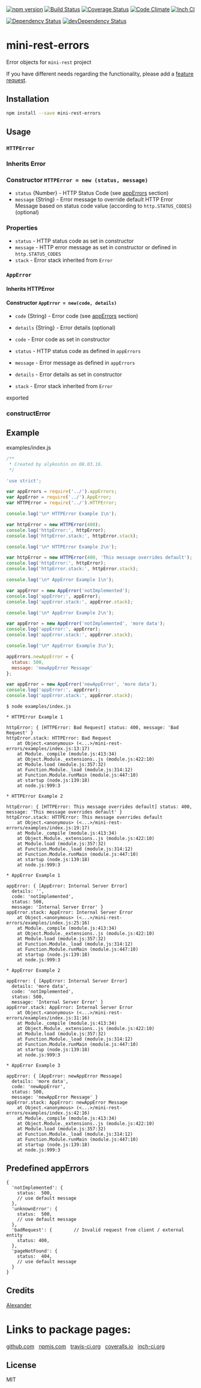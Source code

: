 [![npm version](https://badge.fury.io/js/mini-rest-errors.svg)](http://badge.fury.io/js/mini-rest-errors)
[![Build Status](https://travis-ci.org/alykoshin/mini-rest-errors.svg)](https://travis-ci.org/alykoshin/mini-rest-errors)
[![Coverage Status](https://coveralls.io/repos/alykoshin/mini-rest-errors/badge.svg?branch=master&service=github)](https://coveralls.io/github/alykoshin/mini-rest-errors?branch=master)
[![Code Climate](https://codeclimate.com/github/alykoshin/mini-rest-errors/badges/gpa.svg)](https://codeclimate.com/github/alykoshin/mini-rest-errors)
[![Inch CI](https://inch-ci.org/github/alykoshin/mini-rest-errors.svg?branch=master)](https://inch-ci.org/github/alykoshin/mini-rest-errors)

[![Dependency Status](https://david-dm.org/alykoshin/mini-rest-errors/status.svg)](https://david-dm.org/alykoshin/mini-rest-errors#info=dependencies)
[![devDependency Status](https://david-dm.org/alykoshin/mini-rest-errors/dev-status.svg)](https://david-dm.org/alykoshin/mini-rest-errors#info=devDependencies)


# mini-rest-errors

Error objects for `mini-rest` project


If you have different needs regarding the functionality, please add a [feature request](https://github.com/alykoshin/mini-rest-errors/issues).


## Installation

```sh
npm install --save mini-rest-errors
```

## Usage

### `HTTPError`

### Inherits Error

### Constructor `HTTPError = new (status, message)`

- `status` {Number} - HTTP Status Code (see [appErrors](#appErrors) section)
- `message` {String} - Error message to override default HTTP Error Message based on status code value (according to `http.STATUS_CODES`) (optional)

### Properties

- `status`  - HTTP status code as set in constructor
- `message` - HTTP error message as set in constructor or defined in `http.STATUS_CODES`
- `stack`   - Error stack inherited from `Error`

### `AppError`

#### Inherits HTTPError

#### Constructor `AppError = new(code, details)`

- `code` {String}    - Error code (see [appErrors](#appErrors) section)
- `details` {String} - Error details (optional)

- `code`     - Error code as set in constructor
- `status`   - HTTP status code as defined in `appErrors`
- `message`  - Error message as defined in `appErrors`
- `details`  - Error details as set in constructor 
- `stack`    - Error stack inherited from `Error`



exported



### constructError

## Example

examples/index.js

```js
/**
 * Created by alykoshin on 08.03.16.
 */

'use strict';

var appErrors = require('../').appErrors;
var AppError = require('../').AppError;
var HTTPError = require('../').HTTPError;

console.log('\n* HTTPError Example 1\n');

var httpError = new HTTPError(400);
console.log('httpError:', httpError);
console.log('httpError.stack:', httpError.stack);

console.log('\n* HTTPError Example 2\n');

var httpError = new HTTPError(400, 'This message overrides default');
console.log('httpError:', httpError);
console.log('httpError.stack:', httpError.stack);

console.log('\n* AppError Example 1\n');

var appError = new AppError('notImplemented');
console.log('appError:', appError);
console.log('appError.stack:', appError.stack);

console.log('\n* AppError Example 2\n');

var appError = new AppError('notImplemented', 'more data');
console.log('appError:', appError);
console.log('appError.stack:', appError.stack);

console.log('\n* AppError Example 3\n');

appErrors.newAppError = {
  status: 500,
  message: 'newAppError Message'
};

var appError = new AppError('newAppError', 'more data');
console.log('appError:', appError);
console.log('appError.stack:', appError.stack);
```

```
$ node examples/index.js 
```

```
* HTTPError Example 1

httpError: { [HTTPError: Bad Request] status: 400, message: 'Bad Request' }
httpError.stack: HTTPError: Bad Request
    at Object.<anonymous> (<...>/mini-rest-errors/examples/index.js:13:17)
    at Module._compile (module.js:413:34)
    at Object.Module._extensions..js (module.js:422:10)
    at Module.load (module.js:357:32)
    at Function.Module._load (module.js:314:12)
    at Function.Module.runMain (module.js:447:10)
    at startup (node.js:139:18)
    at node.js:999:3

* HTTPError Example 2

httpError: { [HTTPError: This message overrides default] status: 400, message: 'This message overrides default' }
httpError.stack: HTTPError: This message overrides default
    at Object.<anonymous> (<...>/mini-rest-errors/examples/index.js:19:17)
    at Module._compile (module.js:413:34)
    at Object.Module._extensions..js (module.js:422:10)
    at Module.load (module.js:357:32)
    at Function.Module._load (module.js:314:12)
    at Function.Module.runMain (module.js:447:10)
    at startup (node.js:139:18)
    at node.js:999:3

* AppError Example 1

appError: { [AppError: Internal Server Error]
  details: '',
  code: 'notImplemented',
  status: 500,
  message: 'Internal Server Error' }
appError.stack: AppError: Internal Server Error
    at Object.<anonymous> (<...>/mini-rest-errors/examples/index.js:25:16)
    at Module._compile (module.js:413:34)
    at Object.Module._extensions..js (module.js:422:10)
    at Module.load (module.js:357:32)
    at Function.Module._load (module.js:314:12)
    at Function.Module.runMain (module.js:447:10)
    at startup (node.js:139:18)
    at node.js:999:3

* AppError Example 2

appError: { [AppError: Internal Server Error]
  details: 'more data',
  code: 'notImplemented',
  status: 500,
  message: 'Internal Server Error' }
appError.stack: AppError: Internal Server Error
    at Object.<anonymous> (<...>/mini-rest-errors/examples/index.js:31:16)
    at Module._compile (module.js:413:34)
    at Object.Module._extensions..js (module.js:422:10)
    at Module.load (module.js:357:32)
    at Function.Module._load (module.js:314:12)
    at Function.Module.runMain (module.js:447:10)
    at startup (node.js:139:18)
    at node.js:999:3

* AppError Example 3

appError: { [AppError: newAppError Message]
  details: 'more data',
  code: 'newAppError',
  status: 500,
  message: 'newAppError Message' }
appError.stack: AppError: newAppError Message
    at Object.<anonymous> (<...>/mini-rest-errors/examples/index.js:42:16)
    at Module._compile (module.js:413:34)
    at Object.Module._extensions..js (module.js:422:10)
    at Module.load (module.js:357:32)
    at Function.Module._load (module.js:314:12)
    at Function.Module.runMain (module.js:447:10)
    at startup (node.js:139:18)
    at node.js:999:3
```

## Predefined appErrors

```
{
  'notImplemented': {
    status:  500,
    // use default message
  },
  'unknownError': {
    status:  500,
    // use default message
  },
  'badRequest': {        // Invalid request from client / external entity
    status: 400,
  },
  'pageNotFound': {
    status:  404,
    // use default message
  }
}  
```


## Credits
[Alexander](https://github.com/alykoshin/)


# Links to package pages:

[github.com](https://github.com/alykoshin/mini-rest-errors) &nbsp; [npmjs.com](https://www.npmjs.com/package/mini-rest-errors) &nbsp; [travis-ci.org](https://travis-ci.org/alykoshin/mini-rest-errors) &nbsp; [coveralls.io](https://coveralls.io/github/alykoshin/mini-rest-errors) &nbsp; [inch-ci.org](https://inch-ci.org/github/alykoshin/mini-rest-errors)


## License

MIT
